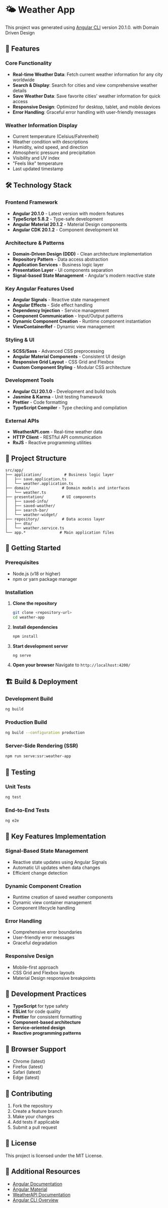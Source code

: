 # 🌤️ Weather App

This project was generated using [Angular CLI](https://github.com/angular/angular-cli) version 20.1.0. with Domain Driven Design

## 🚀 Features

### Core Functionality

- **Real-time Weather Data**: Fetch current weather information for any city worldwide
- **Search & Display**: Search for cities and view comprehensive weather details
- **Save Weather Data**: Save favorite cities' weather information for quick access
- **Responsive Design**: Optimized for desktop, tablet, and mobile devices
- **Error Handling**: Graceful error handling with user-friendly messages

### Weather Information Display

- Current temperature (Celsius/Fahrenheit)
- Weather condition with descriptions
- Humidity, wind speed, and direction
- Atmospheric pressure and precipitation
- Visibility and UV index
- "Feels like" temperature
- Last updated timestamp

## 🛠️ Technology Stack

### Frontend Framework

- **Angular 20.1.0** - Latest version with modern features
- **TypeScript 5.8.2** - Type-safe development
- **Angular Material 20.1.2** - Material Design components
- **Angular CDK 20.1.2** - Component development kit

### Architecture & Patterns

- **Domain-Driven Design (DDD)** - Clean architecture implementation
- **Repository Pattern** - Data access abstraction
- **Application Services** - Business logic layer
- **Presentation Layer** - UI components separation
- **Signal-based State Management** - Angular's modern reactive state

### Key Angular Features Used

- **Angular Signals** - Reactive state management
- **Angular Effects** - Side effect handling
- **Dependency Injection** - Service management
- **Component Communication** - Input/Output patterns
- **Dynamic Component Creation** - Runtime component instantiation
- **ViewContainerRef** - Dynamic view management

### Styling & UI

- **SCSS/Sass** - Advanced CSS preprocessing
- **Angular Material Components** - Consistent UI design
- **Responsive Grid Layout** - CSS Grid and Flexbox
- **Custom Component Styling** - Modular CSS architecture

### Development Tools

- **Angular CLI 20.1.0** - Development and build tools
- **Jasmine & Karma** - Unit testing framework
- **Prettier** - Code formatting
- **TypeScript Compiler** - Type checking and compilation

### External APIs

- **WeatherAPI.com** - Real-time weather data
- **HTTP Client** - RESTful API communication
- **RxJS** - Reactive programming utilities

## 📁 Project Structure

```
src/app/
├── application/          # Business logic layer
│   ├── save.application.ts
│   └── weather.application.ts
├── domain/              # Domain models and interfaces
│   └── weather.ts
├── presentation/        # UI components
│   ├── saved-info/
│   ├── saved-weather/
│   ├── search-bar/
│   └── weather-widget/
├── repository/          # Data access layer
│   ├── dto/
│   └── weather.service.ts
└── app.*               # Main application files
```

## 🚀 Getting Started

### Prerequisites

- Node.js (v18 or higher)
- npm or yarn package manager

### Installation

1. **Clone the repository**

   ```bash
   git clone <repository-url>
   cd weather-app
   ```

2. **Install dependencies**

   ```bash
   npm install
   ```

3. **Start development server**

   ```bash
   ng serve
   ```

4. **Open your browser**
   Navigate to `http://localhost:4200/`

## 🏗️ Build & Deployment

### Development Build

```bash
ng build
```

### Production Build

```bash
ng build --configuration production
```

### Server-Side Rendering (SSR)

```bash
npm run serve:ssr:weather-app
```

## 🧪 Testing

### Unit Tests

```bash
ng test
```

### End-to-End Tests

```bash
ng e2e
```

## 🎨 Key Features Implementation

### Signal-Based State Management

- Reactive state updates using Angular Signals
- Automatic UI updates when data changes
- Efficient change detection

### Dynamic Component Creation

- Runtime creation of saved weather components
- Dynamic view container management
- Component lifecycle handling

### Error Handling

- Comprehensive error boundaries
- User-friendly error messages
- Graceful degradation

### Responsive Design

- Mobile-first approach
- CSS Grid and Flexbox layouts
- Material Design responsive breakpoints

## 🔧 Development Practices

- **TypeScript** for type safety
- **ESLint** for code quality
- **Prettier** for consistent formatting
- **Component-based architecture**
- **Service-oriented design**
- **Reactive programming patterns**

## 📱 Browser Support

- Chrome (latest)
- Firefox (latest)
- Safari (latest)
- Edge (latest)

## 🤝 Contributing

1. Fork the repository
2. Create a feature branch
3. Make your changes
4. Add tests if applicable
5. Submit a pull request

## 📄 License

This project is licensed under the MIT License.

## 🔗 Additional Resources

- [Angular Documentation](https://angular.dev/)
- [Angular Material](https://material.angular.io/)
- [WeatherAPI Documentation](https://www.weatherapi.com/docs/)
- [Angular CLI Overview](https://angular.dev/tools/cli)
